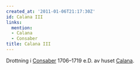 ```yaml
---
created_at: '2011-01-06T21:17:30Z'
id: Calana III
links:
  mention:
  - Calana
  - Consaber
title: Calana III
---
```


Drottning i [Consaber] 1706–1719 e.D. av huset [Calana].

  [Consaber]: Consaber
  [Calana]: Calana